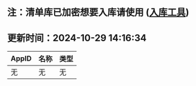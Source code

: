 ## 注：清单库已加密想要入库请使用 ([入库工具](https://github.com/BlankTMing/ManifestAutoUpdate/releases))

## 更新时间：2024-10-29 14:16:34
| AppID | 名称 | 类型  |
| :-------------------- | :----------------------------- | :----------- |
| 无 | 无 | 无 |
